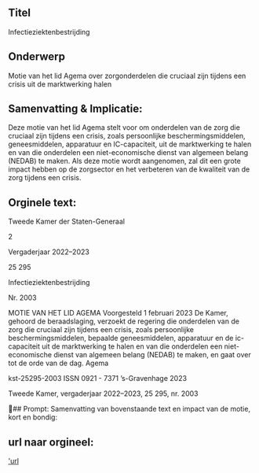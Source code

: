 ## Titel
Infectieziektenbestrijding
## Onderwerp
Motie van het lid Agema over zorgonderdelen die cruciaal zijn tijdens een crisis uit de marktwerking halen
## Samenvatting & Implicatie:

Deze motie van het lid Agema stelt voor om onderdelen van de zorg die cruciaal zijn tijdens een crisis, zoals persoonlijke beschermingsmiddelen, geneesmiddelen, apparatuur en IC-capaciteit, uit de marktwerking te halen en van die onderdelen een niet-economische dienst van algemeen belang (NEDAB) te maken. Als deze motie wordt aangenomen, zal dit een grote impact hebben op de zorgsector en het verbeteren van de kwaliteit van de zorg tijdens een crisis.
## Orginele text:


Tweede Kamer der Staten-Generaal

2

Vergaderjaar 2022–2023

25 295

Infectieziektenbestrijding

Nr. 2003

MOTIE VAN HET LID AGEMA
Voorgesteld 1 februari 2023
De Kamer,
gehoord de beraadslaging,
verzoekt de regering die onderdelen van de zorg die cruciaal zijn tijdens
een crisis, zoals persoonlijke beschermingsmiddelen, bepaalde geneesmiddelen, apparatuur en de ic-capaciteit uit de marktwerking te halen en
van die onderdelen een niet-economische dienst van algemeen belang
(NEDAB) te maken,
en gaat over tot de orde van de dag.
Agema

kst-25295-2003
ISSN 0921 - 7371
’s-Gravenhage 2023

Tweede Kamer, vergaderjaar 2022–2023, 25 295, nr. 2003

## Prompt:
Samenvatting van bovenstaande text en impact van de motie, kort en bondig:

## url naar orgineel:
['url](https://gegevensmagazijn.tweedekamer.nl/OData/v4/2.0/Document(fc362f7d-6e91-4797-bc63-c83fe730b07f)/resource)
